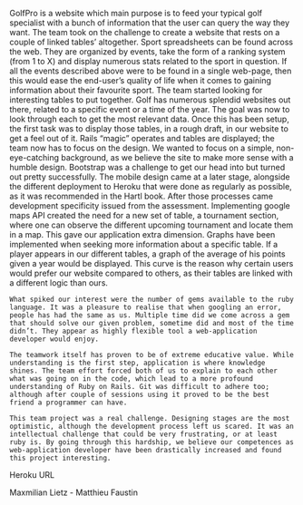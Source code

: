 GolfPro is a website which main purpose is to feed your typical golf specialist with a bunch of information that the user can query the way they want. The team took on the challenge to create a website that rests on a couple of linked tables’ altogether. Sport spreadsheets can be found across the web. They are organized by events, take the form of a ranking system (from 1 to X) and display numerous stats related to the sport in question. If all the events described above were to be found in a single web-page, then this would ease the end-user’s quality of life when it comes to gaining information about their favourite sport. 
	The team started looking for interesting tables to put together. Golf has numerous splendid websites out there, related to a specific event or a time of the year. The goal was now to look through each to get the most relevant data. Once this has been setup, the first task was to display those tables, in a rough draft, in our website to get a feel out of it. Rails “magic” operates and tables are displayed; the team now has to focus on the design. We wanted to focus on a simple, non-eye-catching background, as we believe the site to make more sense with a humble design. Bootstrap was a challenge to get our head into but turned out pretty successfully. The mobile design came at a later stage, alongside the different deployment to Heroku that were done as regularly as possible, as it was recommended in the Hartl book.
	After those processes came development specificity issued from the assessment. Implementing google maps API created the need for a new set of table, a tournament section, where one can observe the different upcoming tournament and locate them in a map. This gave our application extra dimension. Graphs have been implemented when seeking more information about a specific table. If a player appears in our different tables, a graph of the average of his points given a year would be displayed. This curve is the reason why certain users would prefer our website compared to others, as their tables are linked with a different logic than ours.

	What spiked our interest were the number of gems available to the ruby language. It was a pleasure to realise that when googling an error, people has had the same as us. Multiple time did we come across a gem that should solve our given problem, sometime did and most of the time didn’t. They appear as highly flexible tool a web-application developer would enjoy.

	The teamwork itself has proven to be of extreme educative value. While understanding is the first step, application is where knowledge shines. The team effort forced both of us to explain to each other what was going on in the code, which lead to a more profound understanding of Ruby on Rails. Git was difficult to adhere too; although after couple of sessions using it proved to be the best friend a programmer can have.

	This team project was a real challenge. Designing stages are the most optimistic, although the development process left us scared. It was an intellectual challenge that could be very frustrating, or at least ruby is. By going through this hardship, we believe our competences as web-application developer have been drastically increased and found this project interesting.

	
	
	
Heroku URL

Maxmilian Lietz -
Matthieu Faustin

